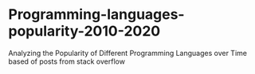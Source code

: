 # Programming-languages-popularity-2010-2020
Analyzing the Popularity of Different Programming Languages over Time based of posts from stack overflow
